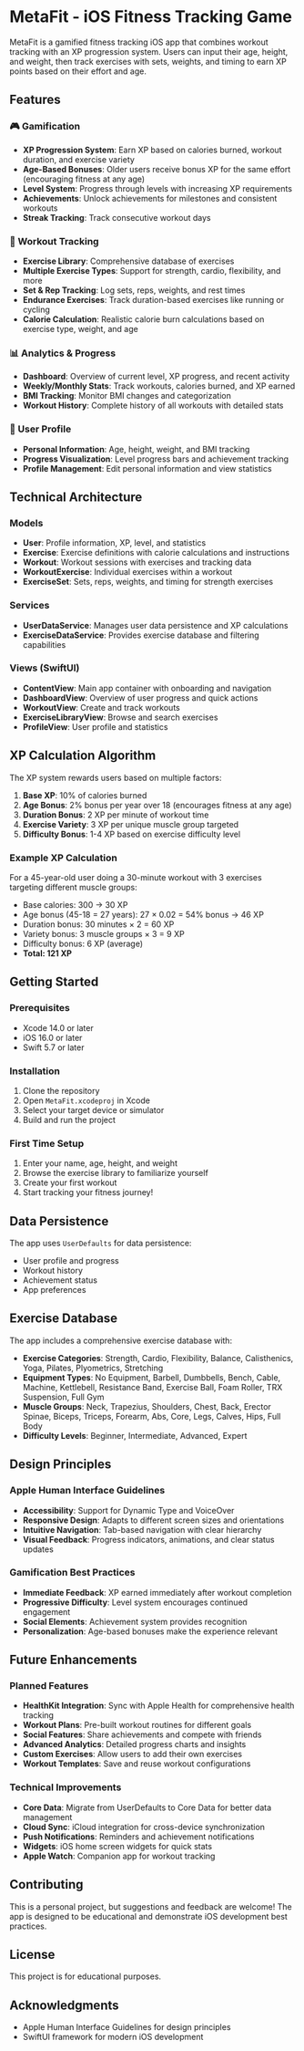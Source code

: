 # MetaFit - iOS Fitness Tracking Game

MetaFit is a gamified fitness tracking iOS app that combines workout tracking with an XP progression system. Users can input their age, height, and weight, then track exercises with sets, weights, and timing to earn XP points based on their effort and age.

## Features

### 🎮 Gamification
- **XP Progression System**: Earn XP based on calories burned, workout duration, and exercise variety
- **Age-Based Bonuses**: Older users receive bonus XP for the same effort (encouraging fitness at any age)
- **Level System**: Progress through levels with increasing XP requirements
- **Achievements**: Unlock achievements for milestones and consistent workouts
- **Streak Tracking**: Track consecutive workout days

### 💪 Workout Tracking
- **Exercise Library**: Comprehensive database of exercises 
- **Multiple Exercise Types**: Support for strength, cardio, flexibility, and more
- **Set & Rep Tracking**: Log sets, reps, weights, and rest times
- **Endurance Exercises**: Track duration-based exercises like running or cycling
- **Calorie Calculation**: Realistic calorie burn calculations based on exercise type, weight, and age

### 📊 Analytics & Progress
- **Dashboard**: Overview of current level, XP progress, and recent activity
- **Weekly/Monthly Stats**: Track workouts, calories burned, and XP earned
- **BMI Tracking**: Monitor BMI changes and categorization
- **Workout History**: Complete history of all workouts with detailed stats

### 👤 User Profile
- **Personal Information**: Age, height, weight, and BMI tracking
- **Progress Visualization**: Level progress bars and achievement tracking
- **Profile Management**: Edit personal information and view statistics

## Technical Architecture

### Models
- **User**: Profile information, XP, level, and statistics
- **Exercise**: Exercise definitions with calorie calculations and instructions
- **Workout**: Workout sessions with exercises and tracking data
- **WorkoutExercise**: Individual exercises within a workout
- **ExerciseSet**: Sets, reps, weights, and timing for strength exercises

### Services
- **UserDataService**: Manages user data persistence and XP calculations
- **ExerciseDataService**: Provides exercise database and filtering capabilities

### Views (SwiftUI)
- **ContentView**: Main app container with onboarding and navigation
- **DashboardView**: Overview of user progress and quick actions
- **WorkoutView**: Create and track workouts
- **ExerciseLibraryView**: Browse and search exercises
- **ProfileView**: User profile and statistics

## XP Calculation Algorithm

The XP system rewards users based on multiple factors:

1. **Base XP**: 10% of calories burned
2. **Age Bonus**: 2% bonus per year over 18 (encourages fitness at any age)
3. **Duration Bonus**: 2 XP per minute of workout time
4. **Exercise Variety**: 3 XP per unique muscle group targeted
5. **Difficulty Bonus**: 1-4 XP based on exercise difficulty level

### Example XP Calculation
For a 45-year-old user doing a 30-minute workout with 3 exercises targeting different muscle groups:
- Base calories: 300 → 30 XP
- Age bonus (45-18 = 27 years): 27 × 0.02 = 54% bonus → 46 XP
- Duration bonus: 30 minutes × 2 = 60 XP
- Variety bonus: 3 muscle groups × 3 = 9 XP
- Difficulty bonus: 6 XP (average)
- **Total: 121 XP**

## Getting Started

### Prerequisites
- Xcode 14.0 or later
- iOS 16.0 or later
- Swift 5.7 or later

### Installation
1. Clone the repository
2. Open `MetaFit.xcodeproj` in Xcode
3. Select your target device or simulator
4. Build and run the project

### First Time Setup
1. Enter your name, age, height, and weight
2. Browse the exercise library to familiarize yourself
3. Create your first workout
4. Start tracking your fitness journey!

## Data Persistence

The app uses `UserDefaults` for data persistence:
- User profile and progress
- Workout history
- Achievement status
- App preferences

## Exercise Database

The app includes a comprehensive exercise database with:
- **Exercise Categories**: Strength, Cardio, Flexibility, Balance, Calisthenics, Yoga, Pilates, Plyometrics, Stretching
- **Equipment Types**: No Equipment, Barbell, Dumbbells, Bench, Cable, Machine, Kettlebell, Resistance Band, Exercise Ball, Foam Roller, TRX Suspension, Full Gym
- **Muscle Groups**: Neck, Trapezius, Shoulders, Chest, Back, Erector Spinae, Biceps, Triceps, Forearm, Abs, Core, Legs, Calves, Hips, Full Body
- **Difficulty Levels**: Beginner, Intermediate, Advanced, Expert

## Design Principles

### Apple Human Interface Guidelines
- **Accessibility**: Support for Dynamic Type and VoiceOver
- **Responsive Design**: Adapts to different screen sizes and orientations
- **Intuitive Navigation**: Tab-based navigation with clear hierarchy
- **Visual Feedback**: Progress indicators, animations, and clear status updates

### Gamification Best Practices
- **Immediate Feedback**: XP earned immediately after workout completion
- **Progressive Difficulty**: Level system encourages continued engagement
- **Social Elements**: Achievement system provides recognition
- **Personalization**: Age-based bonuses make the experience relevant

## Future Enhancements

### Planned Features
- **HealthKit Integration**: Sync with Apple Health for comprehensive health tracking
- **Workout Plans**: Pre-built workout routines for different goals
- **Social Features**: Share achievements and compete with friends
- **Advanced Analytics**: Detailed progress charts and insights
- **Custom Exercises**: Allow users to add their own exercises
- **Workout Templates**: Save and reuse workout configurations

### Technical Improvements
- **Core Data**: Migrate from UserDefaults to Core Data for better data management
- **Cloud Sync**: iCloud integration for cross-device synchronization
- **Push Notifications**: Reminders and achievement notifications
- **Widgets**: iOS home screen widgets for quick stats
- **Apple Watch**: Companion app for workout tracking

## Contributing

This is a personal project, but suggestions and feedback are welcome! The app is designed to be educational and demonstrate iOS development best practices.

## License

This project is for educational purposes.

## Acknowledgments

- Apple Human Interface Guidelines for design principles
- SwiftUI framework for modern iOS development 
